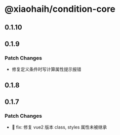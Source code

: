 # @xiaohaih/condition-core

## 0.1.10

## 0.1.9

### Patch Changes

- 修复定义条件时写计算属性提示报错

## 0.1.8

## 0.1.7

### Patch Changes

- :bug: fix: 修复 vue2 版本 class, styles 属性未被继承
